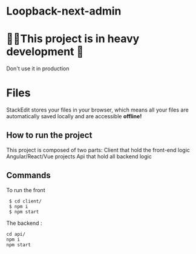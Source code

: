 # Loopback-next-admin
# 📍📍This project is in heavy development 🔨

Don't use it in production


# Files

StackEdit stores your files in your browser, which means all your files are automatically saved locally and are accessible **offline!**

## How to run the project

This project is composed of two parts:
Client that hold the front-end logic Angular/React/Vue projects
Api that hold all backend logic

## Commands

To run the front
```
 $ cd client/
 $ npm i
 $ npm start
 ```

The backend :
````
cd api/
npm i
npm start
````

